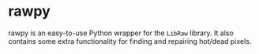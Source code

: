 # rawpy

rawpy is an easy-to-use Python wrapper for the `LibRaw` library. It also contains some extra functionality for finding and repairing hot/dead pixels.

